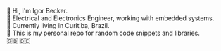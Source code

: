 :wave: Hi, I'm Igor Becker.<br>
:briefcase: Electrical and Electronics Engineer, working with embedded systems.<br>
:round_pushpin: Currently living in Curitiba, Brazil.<br>
:green_book: This is my personal repo for random code snippets and libraries.<br>
:gb: :de:

<!---
IgorHeiden/IgorHeiden is a ✨ special ✨ repository because its `README.md` (this file) appears on your GitHub profile.
You can click the Preview link to take a look at your changes.
--->
